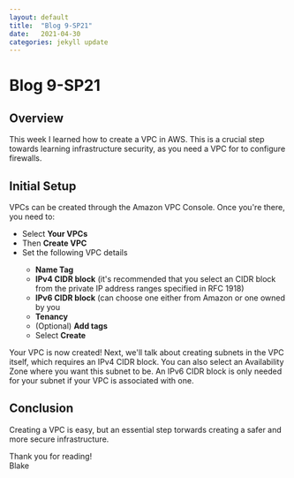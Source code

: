 ```yaml
---
layout: default
title:  "Blog 9-SP21"
date:   2021-04-30
categories: jekyll update
---
```


<h1>Blog 9-SP21</h1>

<h2>Overview</h2>
This week I learned how to create a VPC in AWS. This is a crucial step towards learning infrastructure security, as you need a VPC for to configure firewalls.

<h2>Initial Setup</h2>
VPCs can be created through the Amazon VPC Console. Once you're there, you need to:
 <ul>
  <li>Select <b>Your VPCs</b></li>
  <li>Then <b>Create VPC</b></li>
  <li>Set the following VPC details</li>
    <ul>
      <li><b>Name Tag</b></li>
      <li><b>IPv4 CIDR block</b> (it's recommended that you select an CIDR block from the private IP address ranges specified in RFC 1918)</li>
      <li><b>IPv6 CIDR block</b> (can choose one either from Amazon or one owned by you</li>
      <li><b>Tenancy</b></li>
      <li>(Optional) <b>Add tags</b></li>
  <li>Select <b>Create</b></li>
    </ul>
</ul> 
Your VPC is now created! Next, we'll talk about creating subnets in the VPC itself, which requires an IPv4 CIDR block. You can also select an Availability Zone where you want this subnet to be. An IPv6 CIDR block is only needed for your subnet if your VPC is associated with one. 


<h2>Conclusion</h2>
Creating a VPC is easy, but an essential step torwards creating a safer and more secure infrastructure. 

Thank you for reading!<br/>
Blake
